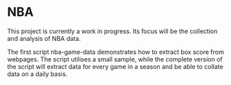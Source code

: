 # NBA

This project is currently a work in progress. Its focus will be the collection and analysis of NBA data.

The first script nba-game-data demonstrates how to extract box score from webpages. The script utilises a small sample, while the complete version of the script will extract data for every game in a season and be able to collate data on a daily basis.  
